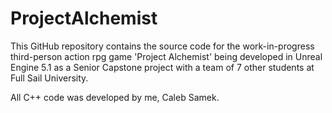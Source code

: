 # ProjectAlchemist
This GitHub repository contains the source code for the work-in-progress third-person action rpg game 'Project Alchemist' being developed in Unreal Engine 5.1 as a Senior Capstone project with a team of 7 other students at Full Sail University.

All C++ code was developed by me, Caleb Samek.
